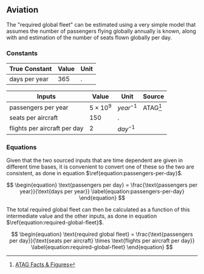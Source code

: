 ## Aviation

The "required global fleet" can be estimated using a very simple model that assumes the number of passengers flying globally annually is known, along with and estimation of the number of seats flown globally per day.

### Constants

| True Constant | Value | Unit |
| ------------- | ----- | ---- |
| days per year | $365$ | .    |

| Inputs                       | Value           | Unit        | Source   |
| ---------------------------- | --------------- | ----------- | -------- |
| passengers per year          | $5 \times 10^9$ | $year^{-1}$ | ATAG[^1] |
| seats per aircraft           | $150$           | .           |          |
| flights per aircraft per day | $2$             | $day^{-1}$  |          |

### Equations

Given that the two sourced inputs that are time dependent are given in different time bases, it is convenient to convert one of these so the two are consistent, as done in equation $\ref{equation:passengers-per-day}$.

$$
\begin{equation}
\text{passengers per day} = \frac{\text{passengers per year}}{\text{days per year}}
\label{equation:passengers-per-day}
\end{equation}
$$

The total required global fleet can then be calculated as a function of this intermediate value and the other inputs, as done in equation $\ref{equation:required-global-fleet}$.

$$
\begin{equation}
\text{required global fleet} = \frac{\text{passengers per day}}{\text{seats per aircraft} \times \text{flights per aircraft per day}}
\label{equation:required-global-fleet}
\end{equation}
$$

[^1]: [ATAG Facts & Figures](https://atag.org/facts-figures)